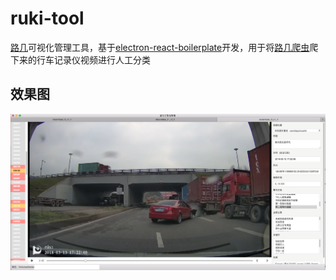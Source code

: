 # ruki-tool
[路几](https://www.ruki.pw)可视化管理工具，基于[electron-react-boilerplate](https://github.com/chentsulin/electron-react-boilerplate)开发，用于将[路几爬虫](https://github.com/zomco/ruki-spider)爬下来的行车记录仪视频进行人工分类

## 效果图
![](tool.png)
